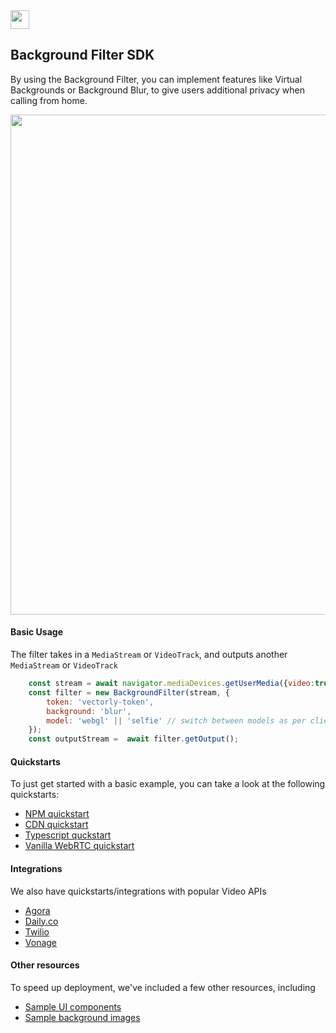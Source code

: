 <img src="https://user-images.githubusercontent.com/5678502/134426534-effa11ab-2048-4d1f-85b0-d3355bce04f5.png" height="30" >

## Background Filter SDK

By using the Background Filter, you can implement features like Virtual Backgrounds or Background Blur, to give users additional privacy when calling from home. 

<img src="https://user-images.githubusercontent.com/5678502/134424415-71ff7fce-bf38-4062-8570-78960d5ba808.png" width="800" >



#### Basic Usage
The filter takes in a `MediaStream` or `VideoTrack`, and outputs another `MediaStream` or `VideoTrack`

```javascript
    const stream = await navigator.mediaDevices.getUserMedia({video:true, audio:true});
    const filter = new BackgroundFilter(stream, {
        token: 'vectorly-token', 
        background: 'blur',
        model: 'webgl' || 'selfie' // switch between models as per client device performance; read more here: https://vectorly.io/docs/docs-page.html#item-webgl-model
    });
    const outputStream =  await filter.getOutput();
```
#### Quickstarts

To just get started with a basic example, you can take a look at the following quickstarts:
* [NPM quickstart](npm-load-filters)
* [CDN quickstart](virtual-background)
* [Typescript quckstart](livekit-demo)
* [Vanilla WebRTC quickstart](webrtc-demo)



#### Integrations

We also have quickstarts/integrations with popular Video APIs

* [Agora](agora-demo)
* [Daily.co](daily-co-demo)
* [Twilio](twilio-demo)
* [Vonage](vonage-demo)


#### Other resources

To speed up deployment, we've included a few other resources, including
* [Sample UI components](ui-quickstart/html)
* [Sample background images](https://vectorly.io/docs/docs-page.html#item-background-images)
